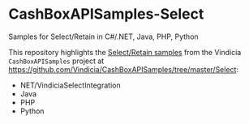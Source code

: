 # CashBoxAPISamples-Select
Samples for Select/Retain  in C#/.NET, Java, PHP, Python

This repository highlights the [Select/Retain samples](https://github.com/Vindicia/CashBoxAPISamples/tree/master/Select) from the Vindicia `CashBoxAPISamples` project at https://github.com/Vindicia/CashBoxAPISamples/tree/master/Select:

  - NET/VindiciaSelectIntegration
  - Java
  - PHP
  - Python
